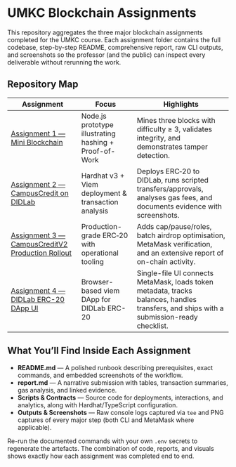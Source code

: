 # UMKC Blockchain Assignments

This repository aggregates the three major blockchain assignments completed for the UMKC course. Each
assignment folder contains the full codebase, step-by-step README, comprehensive report, raw CLI
outputs, and screenshots so the professor (and the public) can inspect every deliverable without
rerunning the work.

## Repository Map

| Assignment | Focus | Highlights |
| --- | --- | --- |
| [Assignment 1 — Mini Blockchain](./Assignment-1) | Node.js prototype illustrating hashing + Proof-of-Work | Mines three blocks with difficulty ≥ 3, validates integrity, and demonstrates tamper detection. |
| [Assignment 2 — CampusCredit on DIDLab](./Assignment-2) | Hardhat v3 + Viem deployment & transaction analysis | Deploys ERC‑20 to DIDLab, runs scripted transfers/approvals, analyses gas fees, and documents evidence with screenshots. |
| [Assignment 3 — CampusCreditV2 Production Rollout](./Assignment-3) | Production-grade ERC‑20 with operational tooling | Adds cap/pause/roles, batch airdrop optimisation, MetaMask verification, and an extensive report of on-chain activity. |
| [Assignment 4 — DIDLab ERC-20 DApp UI](./Assignment-4) | Browser-based viem DApp for DIDLab ERC-20 | Single-file UI connects MetaMask, loads token metadata, tracks balances, handles transfers, and ships with a submission-ready checklist. |

## What You’ll Find Inside Each Assignment

- **README.md** — A polished runbook describing prerequisites, exact commands, and embedded
  screenshots of the workflow.
- **report.md** — A narrative submission with tables, transaction summaries, gas analysis, and linked
  evidence.
- **Scripts & Contracts** — Source code for deployments, interactions, and analytics, along with
  Hardhat/TypeScript configuration.
- **Outputs & Screenshots** — Raw console logs captured via `tee` and PNG captures of every major step
  (both CLI and MetaMask where applicable).

Re-run the documented commands with your own `.env` secrets to regenerate the artefacts. The
combination of code, reports, and visuals shows exactly how each assignment was completed end to end.
